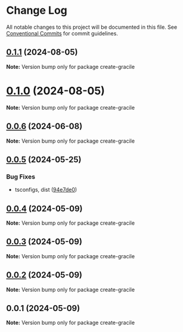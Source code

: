 # Change Log

All notable changes to this project will be documented in this file.
See [Conventional Commits](https://conventionalcommits.org) for commit guidelines.

## [0.1.1](https://github.com/gracile-web/gracile/compare/create-gracile@0.1.0-next.2...create-gracile@0.1.1) (2024-08-05)

**Note:** Version bump only for package create-gracile

# [0.1.0](https://github.com/gracile-web/gracile/compare/create-gracile@0.1.0-next.2...create-gracile@0.1.0) (2024-08-05)

**Note:** Version bump only for package create-gracile

## [0.0.6](https://github.com/gracile-web/gracile/compare/create-gracile@0.0.5...create-gracile@0.0.6) (2024-06-08)

**Note:** Version bump only for package create-gracile

## [0.0.5](https://github.com/gracile-web/gracile/compare/create-gracile@0.0.4...create-gracile@0.0.5) (2024-05-25)

### Bug Fixes

* tsconfigs, dist ([94e7de0](https://github.com/gracile-web/gracile/commit/94e7de079f887bee5936c8b0f8a0301f60c8b215))

## [0.0.4](https://github.com/gracile-web/gracile/compare/create-gracile@0.0.3...create-gracile@0.0.4) (2024-05-09)

**Note:** Version bump only for package create-gracile

## [0.0.3](https://github.com/gracile-web/gracile/compare/create-gracile@0.0.2...create-gracile@0.0.3) (2024-05-09)

**Note:** Version bump only for package create-gracile

## [0.0.2](https://github.com/gracile-web/gracile/compare/create-gracile@0.0.1...create-gracile@0.0.2) (2024-05-09)

**Note:** Version bump only for package create-gracile

## 0.0.1 (2024-05-09)

**Note:** Version bump only for package create-gracile
